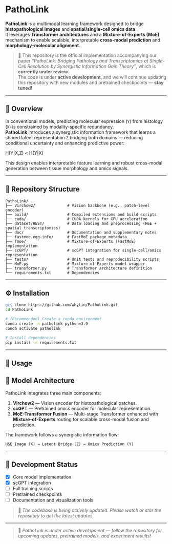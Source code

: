 # PathoLink

**PathoLink** is a multimodal learning framework designed to bridge **histopathological images** and **spatial/single-cell omics data**.  
It leverages **Transformer architectures** and a **Mixture-of-Experts (MoE)** mechanism to enable scalable, interpretable **cross-modal prediction** and **morphology–molecular alignment**.

> 🧬 This repository is the official implementation accompanying our paper *“PathoLink: Bridging Pathology and Transcriptomics at Single-Cell Resolution by Synergistic Information Gain Theory”*, which is **currently under review**.  
> The code is under **active development**, and we will continue updating this repository with new modules and pretrained checkpoints — **stay tuned!**

---

## 🌟 Overview

In conventional models, predicting molecular expression (`Y`) from histology (`X`) is constrained by modality-specific redundancy.  
**PathoLink** introduces a synergistic information framework that learns a shared latent representation `Z` bridging both domains — reducing conditional uncertainty and enhancing predictive power:

H(Y|X,Z) < H(Y|X)

This design enables interpretable feature learning and robust cross-modal generation between tissue morphology and omics signals.

---

## 🧩 Repository Structure

```
PathoLink/
├── Virchow2/              # Vision backbone (e.g., patch-level encoder)
├── build/                 # Compiled extensions and build scripts
├── cuda/                  # CUDA kernels for GPU acceleration
├── dataset/HEST/          # Data loading and preprocessing (H&E + spatial transcriptomics)
├── doc/                   # Documentation and supplementary notes
├── fastmoe.egg-info/      # FastMoE package metadata
├── fmoe/                  # Mixture-of-Experts (FastMoE) implementation
├── scGPT/                 # scGPT integration for single-cell/omics representation
├── tests/                 # Unit tests and reproducibility scripts
├── MoE.py                 # Mixture of Experts model wrapper
├── transformer.py         # Transformer architecture definition
└── requirements.txt       # Dependencies
```

---

## ⚙️ Installation

```bash
git clone https://github.com/whytin/PathoLink.git
cd PathoLink

# (Recommended) Create a conda environment
conda create -n patholink python=3.9
conda activate patholink

# Install dependencies
pip install -r requirements.txt
```

---


## 🚀 Usage

## 🧠 Model Architecture

PathoLink integrates three main components:

1. **Virchow2** — Vision encoder for histopathological patches.  
2. **scGPT** — Pretrained omics encoder for molecular representation.  
3. **MoE-Transformer Fusion** — Multi-stage Transformer enhanced with **Mixture-of-Experts** routing for scalable cross-modal fusion and prediction.

The framework follows a synergistic information flow:
```
H&E Image (X) → Latent Bridge (Z) → Omics Prediction (Y)
```

---

## 🧪 Development Status

- [x] Core model implementation 
- [x] scGPT integration
- [ ] Full training scripts
- [ ] Pretrained checkpoints
- [ ] Documentation and visualization tools

> 🔧 *The codebase is being actively updated. Please watch or star the repository to get the latest updates.*

---

> 📢 *PathoLink is under active development — follow the repository for upcoming updates, pretrained models, and experiment results!*
